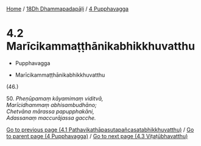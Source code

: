 
[Home](/) / [18Dh Dhammapadapāḷi](...md) / [4 Pupphavagga](../18Dh/4.md)

# 4.2 Marīcikammaṭṭhānikabhikkhuvatthu

* Pupphavagga

* Marīcikammaṭṭhānikabhikkhuvatthu

(46.)

50\. _Pheṇūpamaṃ kāyamimaṃ viditvā,_  
_Marīcidhammaṃ abhisambudhāno;_  
_Chetvāna mārassa papupphakāni,_  
_Adassanaṃ maccurājassa gacche._  


[Go to previous page (4.1 Pathavikathāpasutapañcasatabhikkhuvatthu)](4.1.md) / [Go to parent page (4 Pupphavagga)](../18Dh/4.md) / [Go to next page (4.3 Viṭaṭūbhavatthu)](4.3.md)


